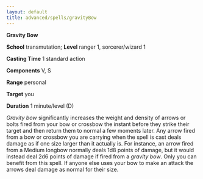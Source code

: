 ```yaml
---
layout: default
title: advanced/spells/gravityBow
---
```

 **Gravity Bow**

**School** transmutation; **Level** ranger 1, sorcerer/wizard 1

**Casting Time** 1 standard action

**Components** V, S

**Range** personal

**Target** you

**Duration** 1 minute/level (D)

_Gravity bow_ significantly increases the weight and density of arrows or bolts fired from your bow or crossbow the instant before they strike their target and then return them to normal a few moments later. Any arrow fired from a bow or crossbow you are carrying when the spell is cast deals damage as if one size larger than it actually is. For instance, an arrow fired from a Medium longbow normally deals 1d8 points of damage, but it would instead deal 2d6 points of damage if fired from a _gravity bow_. Only you can benefit from this spell. If anyone else uses your bow to make an attack the arrows deal damage as normal for their size.

